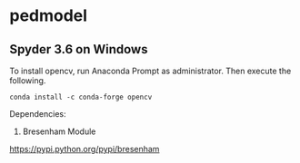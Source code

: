 # pedmodel


## Spyder 3.6 on Windows
To install opencv, run Anaconda Prompt as administrator. Then execute the following.
```
conda install -c conda-forge opencv
```

Dependencies:

1. Bresenham Module

https://pypi.python.org/pypi/bresenham
